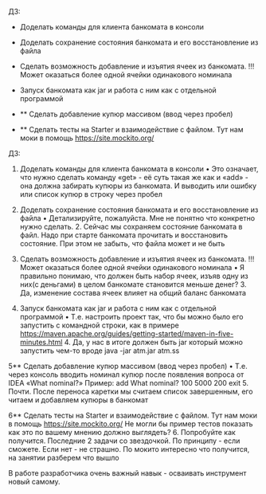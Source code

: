ДЗ:
* Доделать команды для клиента банкомата в консоли
* Доделать сохранение состояния банкомата и его восстановление из файла
* Сделать возможность добавление и изъятия ячеек из банкомата. !!! Может оказаться более одной ячейки одинакового номинала
* Запуск банкомата как  jar и работа с ним как с отдельной программой

* ** Сделать добавление купюр массивом (ввод через пробел)
* ** Сделать тесты на Starter и взаимодействие с файлом. Тут нам моки в помощь https://site.mockito.org/

ДЗ:
1. Доделать команды для клиента банкомата в консоли 
• Это означает, что нужно сделать команду «get» - её суть такая же как и «add» - 
она должна забирать купюры из банкомата. И выводить или ошибку или список купюр в строку через пробел


2. Доделать сохранение состояния банкомата и его восстановление из файла 
• Детализируйте, пожалуйста. Мне не понятно что конкретно нужно сделать.
    2. Сейчас мы сохраняем состояние банкомата в файл. Надо при старте банкомата прочитать и восстановить состояние.  При этом не забыть, что файла может и не быть

3. Сделать возможность добавление и изъятия ячеек из банкомата. !!! Может оказаться более одной ячейки одинакового номинала 
• Я правильно понимаю, что должен быть набор ячеек, изъяв одну из них(с деньгами) в целом банкомате становится меньше денег? 
    3. Да, изменение состава ячеек влияет на общий баланс банкомата 

4. Запуск банкомата как jar и работа с ним как с отдельной программой 
• Т.е. настроить проект так, что бы можно было его запустить с командной строки, как в примере https://maven.apache.org/guides/getting-started/maven-in-five-minutes.html 
    4. Да, у нас в итоге должен быть jar который можно запустить чем-то вроде java -jar atm.jar atm.ss

5** Сделать добавление купюр массивом (ввод через пробел) 
• Т.е. через консоль вводить номинал купюр после появления вопроса от IDEA «What nominal?» 
Пример:
add
What nominal? 
100 5000 200 
exit 
        5. Почти. После переноса каретки мы считаем список завершенным, его читаем и добавляем купюры в банкомат

6** Сделать тесты на Starter и взаимодействие с файлом. Тут нам моки в помощь https://site.mockito.org/
Не могли бы пример тестов показать как это по вашему мнению должно выглядеть?
    6. Попробуйте как получится. Последние 2 задачи со звездочкой. По принципу - если сможете. Если нет - не страшно. По мокито интересно что получится, на занятии разберем что вышло

В работе разработчика очень важный навык - осваивать инструмент новый самому.